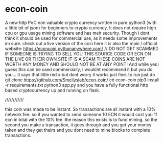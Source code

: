 # econ-coin
A new http PoC non valuable crypto currency written in pure python3 (with a little bit of json) for beginners to crypto currency. It does not require high cpu or gpu usage mining software and has meh security. Though i dont think it should be used for commercial use, as it needs some improvements im sure. check out a live version of the coin here it is also the main / official website: https://econcoin.pythonanywhere.com/ // DO NOT GET SCAMMED IF SOMEONE IS TRYING TO SELL YOU THIS SOURCE CODE OR ECN ON THE LIVE OR THEIR OWN SITE IT IS A SCAM THESE COINS ARE NOT WORTH ANY MONEY AND SHOULD NOT BE AT ANY POINT!
And while yes i guess this can be used commercially, i wouldnt recommend it but you do you...
it says that little red x but dont worry it works just fine. 
to run just do
git clone https://github.com/Smellyslab/econ-coin/
cd econ-coin
pip3 install -r requirements.txt
python3 app.py 
and you have a fully functional http based cryptocurrency up and running on flask.

////////////

this coin was made to be instant. So transactions are all instant with a 10% network fee. so if you wanted to send someone 10 ECN it would cost you 11 ecn in total with the 10% fee. 
the reason this exists is to fund mining. 
so the second you make a transaction, it goes through and you get your money taken and they get theirs and you dont need to mine blocks to complete transactions.
